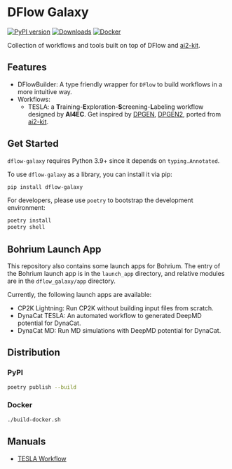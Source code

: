 # DFlow Galaxy

[![PyPI version](https://badge.fury.io/py/dflow-galaxy.svg)](https://badge.fury.io/py/dflow-galaxy)
[![Downloads](https://pepy.tech/badge/dflow-galaxy)](https://pepy.tech/project/dflow-galaxy)
[![Docker](https://img.shields.io/docker/v/link89/dflow-galaxy?label=docker&logo=docker)](https://hub.docker.com/repository/docker/link89/dflow-galaxy/general)


Collection of workflows and tools built on top of DFlow and [ai2-kit](https://github.com/chenggroup/ai2-kit).

## Features
* DFlowBuilder: A type friendly wrapper for `DFlow` to build workflows in a more intuitive way.
* Workflows:
  * TESLA: a **T**raining-**E**xploration-**S**creening-**L**abeling workflow designed by **AI4EC**. Get inspired by [DPGEN](https://github.com/deepmodeling/dpgen), [DPGEN2](https://github.com/deepmodeling/dpgen2), ported from [ai2-kit](https://github.com/chenggroup/ai2-kit).


## Get Started
`dflow-galaxy` requires Python 3.9+ since it depends on `typing.Annotated`.

To use `dflow-galaxy` as a library, you can install it via pip:

```bash
pip install dflow-galaxy
```

For developers, please use `poetry` to bootstrap the development environment:

```bash
poetry install
poetry shell
```

## Bohrium Launch App
This repository also contains some launch apps for Bohrium. The entry of the Bohrium launch app is in the `launch_app` directory, and relative modules are in the `dflow_galaxy/app` directory.

Currently, the following launch apps are available:

* CP2K Lightning: Run CP2K without building input files from scratch.
* DynaCat TESLA: An automated workflow to generated DeepMD potential for DynaCat.
* DynaCat MD: Run MD simulations with DeepMD potential for DynaCat. 


## Distribution
### PyPI
```bash
poetry publish --build
```
### Docker
```bash
./build-docker.sh
```

## Manuals
* [TESLA Workflow](doc/tesla.md)
